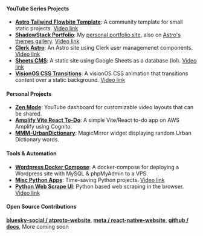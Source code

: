 #### YouTube Series Projects

- **[Astro Tailwind Flowbite Template](https://github.com/leabs/astro-tailwind-flowbite-template)**: A community template for small static projects. [Video link](https://www.youtube.com/watch?v=FBFbW2TNRL8&t=2s)
- **[ShadowStack Portfolio](https://github.com/leabs/shadowstack-portfolio)**: My [personal portfolio site](https://www.stevenleabo.com/), also on [Astro's themes gallery](https://astro.build/themes/details/shadowstack-portfolio/). [Video link](https://www.youtube.com/watch?v=NfiB9qhFNHs)
- **[Clerk Astro](https://github.com/leabs/clerk-astro)**: An Astro site using Clerk user managemenet components. [Video link](https://www.youtube.com/watch?v=ogXeY5l_rCA&t=392s)
- **[Sheets CMS](https://github.com/leabs/sheets-cms)**: A static site using Google Sheets as a database (lol). [Video link](https://www.youtube.com/watch?v=VyQm2QW5Bgc)
- **[VisionOS CSS Transitions](https://github.com/leabs/visionOS-blur-transition)**: A visionOS CSS animation that transitions content over a static background. [Video link](https://www.youtube.com/watch?v=lNSX4nvzbnM)

#### Personal Projects

- **[Zen Mode](https://github.com/leabs/zen-mode)**: YouTube dashboard for customizable video layouts that can be shared.
- **[Amplify Vite React To-Do](https://github.com/leabs/amplify-vite-react)**: A simple Vite/React to-do app on AWS Amplify using Cognito.
- **[MMM-UrbanDictionary](https://github.com/leabs/MMM-urbandictionary)**: MagicMirror widget displaying random Urban Dictionary words.

#### Tools & Automation

- **[Wordpress Docker Compose](https://github.com/leabs/wordpress-docker-compose)**: A docker-compose for deploying a Wordpress site with MySQL & phpMyAdmin to a VPS.
- **[Misc Python Apps](https://github.com/leabs/misc-python-apps)**: Time-saving Python projects. [Video link](https://www.youtube.com/watch?v=R2KZsakOS8c)
- **[Python Web Scrape UI](https://github.com/leabs/web-scrape-ui)**: Python based web scraping in the browser. [Video link](https://youtu.be/Da56IZa041A)

#### Open Source Contributions

**[bluesky-social / atproto-website](https://github.com/bluesky-social/atproto-website/pull/13)**, **[meta / react-native-website](https://github.com/facebook/react-native-website/pull/3589)**, **[github / docs](https://github.com/github/docs/pull/23958)**, More coming soon
